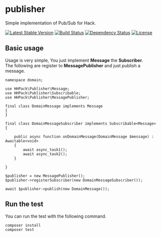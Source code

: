 publisher
================================================

Simple implementation of Pub/Sub for Hack.

[![Latest Stable Version](https://poser.pugx.org/hhpack/publisher/v/stable)](https://packagist.org/packages/hhpack/publisher)
[![Build Status](https://travis-ci.org/hhpack/publisher.svg?branch=master)](https://travis-ci.org/hhpack/publisher)
[![Dependency Status](https://www.versioneye.com/user/projects/562247cb36d0ab0016000b18/badge.svg?style=flat)](https://www.versioneye.com/user/projects/562247cb36d0ab0016000b18)
[![License](https://poser.pugx.org/hhpack/publisher/license)](https://packagist.org/packages/hhpack/publisher)

Basic usage
------------------------------------------------

Usage is very simple, You just implement **Message** the **Subscriber**.  
The following are register to **MessagePublisher** and just publish a message.

```hack
namespace domain;

use HHPack\Publisher\Message;
use HHPack\Publisher\Subscribable;
use HHPack\Publisher\MessagePublisher;

final class DomainMessage implements Message
{
}

final class DomainMessageSubscriber implements Subscribable<Message>
{

    public async function onDomainMessage(DomainMessage $message) : Awaitable<void>
    {
		await async_task1();
		await async_task2();
    }

}

$publisher = new MessagePublisher();
$publisher->registerSubscriber(new DomainMessageSubscriber());

await $publisher->publish(new DomainMessage());
```

Run the test
------------------------------------------------

You can run the test with the following command.

	composer install
	composer test